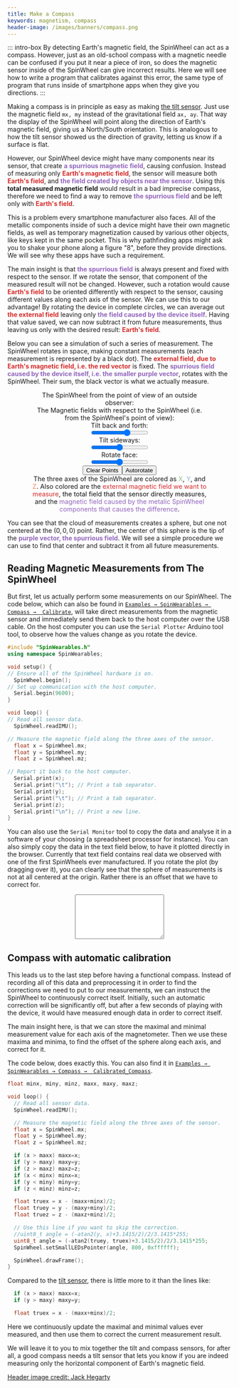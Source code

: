```yaml
---
title: Make a Compass
keywords: magnetism, compass
header-image: /images/banners/compass.png 
---
```


::: intro-box
By detecting Earth's magnetic field,
the SpinWheel can act as a compass.
However, just as an old-school compass with a magnetic needle
can be confused if you put it near a piece of iron,
so does the magnetic sensor inside of the SpinWheel can
give incorrect results.
Here we will see how to write a program that calibrates
against this error, the same type of program that runs
inside of smartphone apps when they give you directions.
:::

Making a compass is in principle as easy as making [the tilt sensor](/tilt).
Just use the magnetic field `mx, my`
instead of the gravitational field `ax, ay`.
That way the display of the SpinWheel will point along the direction
of Earth's magnetic field, giving us a North/South orientation.
This is analogous to how the tilt sensor showed us the direction of gravity,
letting us know if a surface is flat.

However, our SpinWheel device might have many components near its sensor,
that create <span style="color:#9266bc;">**a spurrious magnetic field**</span>,
causing confusion.
Instead of measuring only <span style="color:#d42c2b;">**Earth's magnetic field**</span>,
the sensor will measure both <span style="color:#d42c2b;">**Earth's field**</span>,
and <span style="color:#9266bc;">**the field created by objects near the sensor**</span>.
Using this **total measured magnetic field**
would result in a bad imprecise compass,
therefore we need to find a way to remove
<span style="color:#9266bc;">**the spurrious field**</span>
and be left only with
<span style="color:#d42c2b;">**Earth's field**</span>.

This is a problem every smartphone manufacturer also faces.
All of the metallic components inside of such a device might have
their own magnetic fields, as well as temporary magnetization
caused by various other objects, like keys kept in the same pocket.
This is why pathfinding apps might ask you to shake your phone
along a figure "8", before they provide directions. We will
see why these apps have such a requirement.

The main insight is that <span style="color:#9266bc;">**the spurrious field**</span>
is always present and fixed with respect to the sensor.
If we rotate the sensor,
that component of the measured result will not be changed.
However, such a rotation would cause <span style="color:#d42c2b;">**Earth's field**</span>
to be oriented differently with respect to the sensor,
causing different values along each axis of the sensor.
We can use this to our advantage!
By rotating the device in complete circles,
we can average out <span style="color:#d42c2b;">**the external field**</span>
leaving only <span style="color:#9266bc;">**the field caused by the device itself**</span>.
Having that value saved, we can now subtract it from future measurements,
thus leaving us only with the desired result:
<span style="color:#d42c2b;">**Earth's field**</span>.

Below you can see a simulation of such a series of measurement.
The SpinWheel rotates in space, making constant measurements
(each measurement is represented by a black dot).
The <span style="color:#d42c2b;">**external field, due to Earth's magnetic field,
i.e. the red vector**</span>
is fixed.
The <span style="color:#9266bc;">**spurrious field caused by the device itself,
i.e. the smaller purple vector**</span>,
rotates with the SpinWheel.
Their sum, the black vector is what we actually measure.

<style>
.threediv {
  text-align: center;
  width: 100%;
  font-size: 0.9rem;
}
.threediv > * {
  display: block;
  margin: auto;
}
.threediv > p {
  width:400px;
}
.threediv > p > span {
  font-weight:var(--font-weight-strong);
}
</style>

<div id="threediv" class="threediv"><p>The SpinWheel from the point of view of an outside observer:</p><div id="threejsanim" class="threejsanim"></div><p>The Magnetic fields with respect to the SpinWheel (i.e. from the SpinWheel's point of view):</p><div id="threejsanim2" class="threejsanim"></div>Tilt back and forth:<input id="fbtilt" type="range" min="-100" max="+100" value="30">Tilt sideways:<input id="lrtilt" type="range" min="-100" max="+100">Rotate face:<input id="frotate" type="range" min="-100" max="+100"><div><button id="clearsphere">Clear Points</button><button id="autorot">Autorotate</button></div>
<p>The three axes of the SpinWheel are colored as <span style="color:#92bd80;">X</span>, <span style="color:#8fb0d3;">Y</span>, and <span style="color:#f58559;">Z</span>. Also colored are the <span style="color:#d42c2b;">external magnetic field we want to measure</span>, <span style="color:#111111;">the total field that the sensor directly measures</span>, and the <span style="color:#9266bc;">magnetic field caused by the metalic SpinWheel components that causes the difference</span>.</p>
</div>

</style>

<script type="module">

import * as THREE from '/three/three.module.js';

import { OrbitControls } from '/three/OrbitControls.js';
 
function makeSpinWheel() {
  var outerbox = new THREE.Group();
  var box = new THREE.Group();
  var geometry = new THREE.CylinderGeometry(20,20,1,24);
  var material = new THREE.MeshPhongMaterial({color: 0x111111, transparent: true, opacity: 0.90});
  var disk = new THREE.Mesh( geometry, material );
  box.add(disk);
  var sgeometry = new THREE.CylinderGeometry(1.5,1.5,1,24);
  var sdisk = new THREE.Mesh( sgeometry, material );
  sdisk.position.set(21/1.414,0,21/1.414);
  box.add(sdisk);
  for (var i=0; i<4; i++) {
    var bgeometry = new THREE.BoxGeometry(5,1.5,5);
    var wmaterial = new THREE.MeshPhongMaterial({color: 0xbbbbbb});
    var square1 = new THREE.Mesh(bgeometry, wmaterial);
    var square2 = new THREE.Mesh(bgeometry, wmaterial);
    var x = (-1)**i;
    var z = (-1)**(i>>1);
    square1.position.set(x*10,1.25,z*10);
    square2.position.set(x*3,1.25,z*3);
    //square1.rotation.z += Math.PI/2;
    box.add(square1);
    box.add(square2);
  }
  box.rotation.y = Math.PI*3/4;
  outerbox.add(box);
  return outerbox;
}

function makeScene(dogrid=true) {
  var scene = new THREE.Scene();
  scene.background = new THREE.Color( 0xffffff );

  var lights = [];
  lights[ 0 ] = new THREE.PointLight( 0xaaaaaa, 1, 0 );
  lights[ 1 ] = new THREE.PointLight( 0xaaaaaa, 1, 0 );
  lights[ 2 ] = new THREE.PointLight( 0xaaaaaa, 1, 0 );
  lights[ 0 ].position.set( 0, 200, 100 );
  lights[ 1 ].position.set( 0, 0, 100 );
  lights[ 2 ].position.set( 0, - 200, 100 );
  
  scene.add( lights[ 0 ] );
  scene.add( lights[ 1 ] );
  scene.add( lights[ 2 ] );

  if (dogrid==true) {
    var grid = new THREE.GridHelper( 1500, 70 );
    grid.position.set(0,-100,0);
    scene.add(grid);
  }

  return scene;
}

var camera, scene, renderer;
var camera2, scene2, renderer2;
var box;
const size = 400;
const animdiv = document.getElementById('threejsanim');
const animdiv2 = document.getElementById('threejsanim2');
const fgtilt = document.getElementById('fbtilt');
const lrtilt = document.getElementById('lrtilt');
const frotate = document.getElementById('frotate');

var Boutnormal = new THREE.Vector3(1,2,0.5).normalize();
var Bout = Boutnormal.clone().multiplyScalar(40);
var Binnormal = new THREE.Vector3(1,0.1,2).normalize();
var Bin = Binnormal.clone().multiplyScalar(12);
var Boutarrow2;
var Btotarrow2;
var pointcloudgeom;
var MAXPOINTS = 10000
var pointsarray = new Float32Array(3*MAXPOINTS);
var pointslen = 0;
var newpoint = false;

fgtilt.addEventListener('input', function (){newpoint=true;clearInterval(intervalid);})
lrtilt.addEventListener('input', function (){newpoint=true;clearInterval(intervalid);})
frotate.addEventListener('input', function (){newpoint=true;clearInterval(intervalid);})

function init() {
  scene = makeScene();
  
  box = makeSpinWheel();
  scene.add(box);

  for (var i = 1; i<=5; i++) {
    for (var j = 1; j<=5; j++) {
      var Boutarrow = new THREE.ArrowHelper(
        Boutnormal,
        new THREE.Vector3(i*40-120,0,j*40-120),
        40, 0xd42c2b,
        5, 2
      );
      scene.add(Boutarrow);
    }
  }

  var Binarrow = new THREE.ArrowHelper(
    Binnormal,
    new THREE.Vector3(0,2,0),
    12, 0x9266bc,
    5, 2
  );
  box.add(Binarrow);

  var xarrow = new THREE.ArrowHelper(
    new THREE.Vector3(1,0,0),
    new THREE.Vector3(0,2,0),
    25, 0x92bd80,
    0, 4
  );
  box.add(xarrow);

  var yarrow = new THREE.ArrowHelper(
    new THREE.Vector3(0,0,-1),
    new THREE.Vector3(0,2,0),
    25, 0x8fb0d3,
    0, 4
  );
  box.add(yarrow);

  var zarrow = new THREE.ArrowHelper(
    new THREE.Vector3(0,1,0),
    new THREE.Vector3(0,2,0),
    25, 0xf58559,
    0, 4
  );
  box.add(zarrow);

  var fov = 60;
  var aspect = 2;
  var near = 0.10;
  var far = 500;
  camera = new THREE.PerspectiveCamera(fov, aspect, near, far);
  camera.position.z = 80;
  
  renderer = new THREE.WebGLRenderer( { antialias: true } );
  renderer.setSize( size, size/2 );
  animdiv.appendChild( renderer.domElement );

  var controls = new OrbitControls(camera, renderer.domElement);
}

function init2() {
  scene2 = makeScene(false);
  
  var xarrow = new THREE.ArrowHelper(
    new THREE.Vector3(1,0,0),
    new THREE.Vector3(0,0,0),
    25, 0x92bd80,
    0, 4
  );
  scene2.add(xarrow);

  var yarrow = new THREE.ArrowHelper(
    new THREE.Vector3(0,0,-1),
    new THREE.Vector3(0,0,0),
    25, 0x8fb0d3,
    0, 4
  );
  scene2.add(yarrow);

  var zarrow = new THREE.ArrowHelper(
    new THREE.Vector3(0,1,0),
    new THREE.Vector3(0,0,0),
    25, 0xf58559,
    0, 4
  );
  scene2.add(zarrow);

  Boutarrow2 = new THREE.ArrowHelper(
    Boutnormal,
    Bin,
    40, 0xd42c2b,
    5, 2
  );
  scene2.add(Boutarrow2);

  Btotarrow2 = new THREE.ArrowHelper(
    Boutnormal,
    new THREE.Vector3(0,0,0),
    0, 0x111111,
    5, 2
  );
  scene2.add(Btotarrow2);

  var Binarrow = new THREE.ArrowHelper(
    Binnormal,
    new THREE.Vector3(0,0,0),
    12, 0x9266bc,
    5, 2
  );
  scene2.add(Binarrow);

  pointcloudgeom = new THREE.BufferGeometry();
  var pcmaterial = new THREE.PointsMaterial( {size: 1, color: 0x111111} );
  var points = new THREE.Points(pointcloudgeom, pcmaterial);
  scene2.add(points);

  var fov = 60;
  var aspect = 2;
  var near = 0.10;
  var far = 500;
  camera2 = new THREE.PerspectiveCamera(fov, aspect, near, far);
  camera2.position.z = 50;
  camera2.position.y = 50;
  camera2.position.x = 50;
  
  renderer2 = new THREE.WebGLRenderer( { antialias: true } );
  renderer2.setSize( size, size/2 );
  animdiv2.appendChild( renderer2.domElement );

  var controls = new OrbitControls(camera2, renderer2.domElement);
}
 
function animate() {
  requestAnimationFrame( animate );
  const fb = fbtilt.value*Math.PI/2/100;
  const lr = lrtilt.value*Math.PI/2/100;
  const r = frotate.value*Math.PI/2/100;
  const euler = new THREE.Euler(fb,r,lr,'ZXY');
  box.setRotationFromEuler(euler);
  const quat = new THREE.Quaternion();
  const inverted = quat.setFromEuler(euler).conjugate();

  var localBoutnormal = Boutnormal.clone().applyQuaternion(inverted);
  Boutarrow2.setDirection(localBoutnormal);
  var localBtot = localBoutnormal.multiplyScalar(40).add(Bin);
  Btotarrow2.setLength(localBtot.length(), 5, 2);
  Btotarrow2.setDirection(localBtot.clone().normalize());

  if (newpoint) {
    pointsarray[3*pointslen] = localBtot.x;
    pointsarray[3*pointslen+1] = localBtot.y;
    pointsarray[3*pointslen+2] = localBtot.z;
    pointslen = (pointslen+1)%MAXPOINTS;
    pointcloudgeom.setAttribute('position', new THREE.BufferAttribute(pointsarray.subarray(0,3*pointslen), 3));
    pointcloudgeom.computeBoundingBox();
    newpoint = false;
  }

  renderer.render( scene, camera );
  renderer2.render( scene2, camera2 );
}
 
init();
init2();
animate();

var dir = 1;
function autoincrement() {
  if (fbtilt.valueAsNumber>=100) {
    fbtilt.valueAsNumber-=200;
  }  
  if (lrtilt.valueAsNumber>=100) {
    dir = -1;
    fbtilt.valueAsNumber+=11;
  }
  if (lrtilt.valueAsNumber<=-100) {
    dir = +1;
    fbtilt.valueAsNumber+=11;
  }
  lrtilt.valueAsNumber=lrtilt.valueAsNumber+6*dir;
  newpoint=true;
}

var intervalid = setInterval(autoincrement, 50);

const bautorot = document.getElementById('autorot');
const bclearsphere = document.getElementById('clearsphere');

bautorot.addEventListener('click', function (){
  clearInterval(intervalid);
  intervalid = setInterval(autoincrement, 50);
})
bclearsphere.addEventListener('click', function (){
  pointslen = 0;
  newpoint = true;
})

</script>

You can see that the cloud of measurements creates a sphere,
but one not centered at the $(0,0,0)$ point.
Rather, the center of this sphere is the tip of the
<span style="color:#9266bc;">**purple vector, the spurrious field**</span>.
We will see a simple procedure we can use to find that center
and subtract it from all future measurements.

## Reading Magnetic Measurements from The SpinWheel

But first, let us actually perform some measurements on our SpinWheel.
The code below, which can also be found in 
[`Examples → SpinWearables → Compass →  Calibrate`](/codedoc/examples/Compass/Calibrate/Calibrate.ino.html),
will take direct measurements from the magnetic sensor
and immediately send them back to the host computer
over the USB cable.
On the host computer you can use the
`Serial Plotter` Arduino tool tool, to observe how the values change
as you rotate the device.

```c++
#include "SpinWearables.h"
using namespace SpinWearables; 

void setup() {
// Ensure all of the SpinWheel hardware is on.
  SpinWheel.begin();
// Set up communication with the host computer.
  Serial.begin(9600);
}

void loop() {
// Read all sensor data.
  SpinWheel.readIMU();

// Measure the magnetic field along the three axes of the sensor.
  float x = SpinWheel.mx;
  float y = SpinWheel.my;
  float z = SpinWheel.mz;

// Report it back to the host computer.
  Serial.print(x);
  Serial.print("\t"); // Print a tab separator.
  Serial.print(y);
  Serial.print("\t"); // Print a tab separator.
  Serial.print(z);
  Serial.print("\n"); // Print a new line.
}
```

You can also use the `Serial Monitor` tool
to copy the data and analyse it in a software of your choosing
(a spreadsheet processor for instance).
You can also simply copy the data in the text field below,
to have it plotted directly in the browser.
Currently that text field contains real data we observed
with one of the first SpinWheels ever manufactured.
If you rotate the plot (by dragging over it),
you can clearly see that the sphere of measurements
is not at all centered at the origin.
Rather there is an offset that we have to correct for.

<div id="pointclouddiv" class="threediv"><div id="pointcloudanim" class="threejsanim"></div><textarea id="pointcloudtext"></textarea></div>

<style>
#pointcloudtext {
  width: 200px;
  min-height: 100px;
}
</style>

<script type="module">

import * as THREE from '/three/three.module.js';

import { OrbitControls } from '/three/OrbitControls.js';
 
function makeScene() {
  var scene = new THREE.Scene();
  scene.background = new THREE.Color( 0xffffff );

  var lights = [];
  lights[ 0 ] = new THREE.PointLight( 0xaaaaaa, 1, 0 );
  lights[ 1 ] = new THREE.PointLight( 0xaaaaaa, 1, 0 );
  lights[ 2 ] = new THREE.PointLight( 0xaaaaaa, 1, 0 );
  lights[ 0 ].position.set( 0, 200, 100 );
  lights[ 1 ].position.set( 0, 0, 100 );
  lights[ 2 ].position.set( 0, - 200, 100 );
  
  scene.add( lights[ 0 ] );
  scene.add( lights[ 1 ] );
  scene.add( lights[ 2 ] );

  return scene;
}

var camera, scene, renderer;
var pointcloudgeom;
const size = 400;
const animdiv = document.getElementById('pointcloudanim');
   
function init() {
  scene = makeScene();
  
  var xarrow, yarrow, zarrow;

  xarrow = new THREE.ArrowHelper(
    new THREE.Vector3(1,0,0),
    new THREE.Vector3(0,0,0),
    70, 0x92bd80,
    10, 2
  );
  scene.add(xarrow);

  yarrow = new THREE.ArrowHelper(
    new THREE.Vector3(0,1,0),
    new THREE.Vector3(0,0,0),
    70, 0x8fb0d3,
    10, 2
  );
  scene.add(yarrow);

  zarrow = new THREE.ArrowHelper(
    new THREE.Vector3(0,0,1),
    new THREE.Vector3(0,0,0),
    70, 0xf58559,
    10, 2
  );
  scene.add(zarrow);

  pointcloudgeom = new THREE.BufferGeometry();
  processData();
  var pcmaterial = new THREE.PointsMaterial( {size: 1, color: 0x111111} );
  var points = new THREE.Points(pointcloudgeom, pcmaterial);
  scene.add(points);
  
  var fov = 60;
  var aspect = 2;
  var near = 0.10;
  var far = 500;
  camera = new THREE.PerspectiveCamera(fov, aspect, near, far);
  camera.position.z = 80;
  camera.position.x = 80;
  camera.position.y = 80;
  
  renderer = new THREE.WebGLRenderer( { antialias: true } );
  renderer.setSize( size, size/2 );
  animdiv.appendChild( renderer.domElement );

  var controls = new OrbitControls(camera, renderer.domElement);
}
 
function animate() {
  requestAnimationFrame( animate );
  renderer.render( scene, camera );
}

function processData() {
  var array = new Float32Array;
  array = Float32Array.from(document.getElementById("pointcloudtext").value.replaceAll('\n','\t').replaceAll(' ', '\t').split('\t'));
  pointcloudgeom.setAttribute('position', new THREE.BufferAttribute(array, 3));
  pointcloudgeom.computeBoundingBox();
}
 
fetch('/data/compass.txt')
  .then(response => response.text())
  .then(function (data) {
    document.getElementById("pointcloudtext").value = data;
    init();
    animate();
  });

document.getElementById("pointcloudtext").addEventListener('input', processData);
</script>

## Compass with automatic calibration

This leads us to the last step before having a functional compass.
Instead of recording all of this data and preprocessing it
in order to find the corrections we need to put to our measurements,
we can instruct the SpinWheel to continuously correct itself.
Initially, such an automatic correction will be significantly off,
but after a few seconds of playing with the device,
it would have measured enough data in order to correct itself.

The main insight here, is that we can store the maximal and minimal
measurement value for each axis of the magnetometer.
Then we use these maxima and minima, to find the offset of the sphere
along each axis, and correct for it.

The code below, does exactly this.
You can also find it in 
[`Examples → SpinWearables → Compass →  Calibrated_Compass`](/codedoc/examples/Compass/Calibrate/Calibrate.ino.html).

```c++
float minx, miny, minz, maxx, maxy, maxz;

void loop() {
  // Read all sensor data.
  SpinWheel.readIMU();

  // Measure the magnetic field along the three axes of the sensor.
  float x = SpinWheel.mx;
  float y = SpinWheel.my;
  float z = SpinWheel.mz;

  if (x > maxx) maxx=x;
  if (y > maxy) maxy=y;
  if (z > maxz) maxz=z;
  if (x < minx) minx=x;
  if (y < miny) miny=y;
  if (z < minz) minz=z;

  float truex = x - (maxx+minx)/2;
  float truey = y - (maxy+miny)/2;
  float truez = z - (maxz+minz)/2;

  // Use this line if you want to skip the correction.
  //uint8_t angle = (-atan2(y, x)+3.1415/2)/2/3.1415*255;
  uint8_t angle = (-atan2(truey, truex)+3.1415/2)/2/3.1415*255;
  SpinWheel.setSmallLEDsPointer(angle, 800, 0xffffff);

  SpinWheel.drawFrame();
}
```

Compared to the [tilt sensor](/tilt), there is little more to it
than the lines like:

```c++
  if (x > maxx) maxx=x;
  if (y > maxy) maxy=y;

  float truex = x - (maxx+minx)/2;
```

Here we continuously update the maximal and minimal values ever measured,
and then use them to correct the current measurement result.

We will leave it to you to mix together the tilt and compass sensors,
for after all, a good compass needs a tilt sensor that lets you know
if you are indeed measuring only the horizontal component of Earth's
magnetic field.

<a class="imagecredit" href="https://johnhegarty8.wixsite.com/johnhegarty">Header image credit: Jack Hegarty</a>
